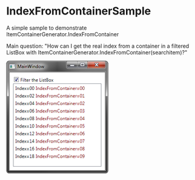 # IndexFromContainerSample

A simple sample to demonstrate ItemContainerGenerator.IndexFromContainer

Main question: "How can I get the real index from a container in a filtered ListBox with ItemContainerGenerator.IndexFromContainer(searchitem)?"

![](./2015-01-16_16h54_02.png)
